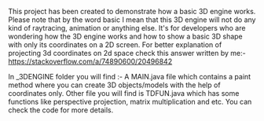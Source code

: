 This project has been created to demonstrate how a basic 3D engine works.
 Please note that by the word basic I mean that this 3D engine will not do any kind of raytracing, animation or anything else.
 It's for developers who are wondering how the 3D engine works and how to show a basic 3D shape with only its coordinates on a 2D screen.
For better explanation of projecting 3d coordinates on 2d space check this answer written by me:- https://stackoverflow.com/a/74890600/20496842

In _3DENGINE folder you will find :-
  A MAIN.java file which contains a paint method where you can create 3D objects/models with the help of coordinates only.
Other file you will find is TDFUN.java which has some functions like perspective projection, matrix multiplication and etc.
You can check the code for more details.
